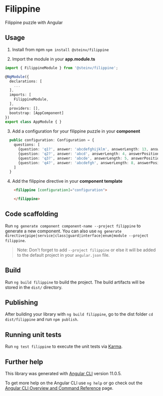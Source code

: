 # Filippine

Filippine puzzle with Angular

## Usage

1. Install from npm
`npm install @steinv/filippine`

2. Import the module in your **app.module.ts**
```ts
import { FilippineModule } from '@steinv/filippine';

@NgModule({
  declarations: [
    ...
  ],
  imports: [
    FilippineModule,
  ],
  providers: [],
  bootstrap: [AppComponent]
})
export class AppModule { }
```

3. Add a configuration for your filippine puzzle in your **component**
```ts
  public configuration: Configuration = {
    questions: [
      {question: 'q1?', answer: 'abcdefghijklm', answerLength: 13, answerPosition: 10},
      {question: 'q2?', answer: 'abcd', answerLength: 4, answerPosition: 1},
      {question: 'q3?', answer: 'abcde', answerLength: 5, answerPosition: 2},
      {question: 'q4?', answer: 'abcdefgh', answerLength: 8, answerPosition: 2},
    ]
  }
```

4. Add the filippine directive in your **component template**
```html
    <filippine [configuration]="configuration">

    </filippine>
```

## Code scaffolding

Run `ng generate component component-name --project filippine` to generate a new component. You can also use `ng generate directive|pipe|service|class|guard|interface|enum|module --project filippine`.
> Note: Don't forget to add `--project filippine` or else it will be added to the default project in your `angular.json` file. 

## Build

Run `ng build filippine` to build the project. The build artifacts will be stored in the `dist/` directory.

## Publishing

After building your library with `ng build filippine`, go to the dist folder `cd dist/filippine` and run `npm publish`.

## Running unit tests

Run `ng test filippine` to execute the unit tests via [Karma](https://karma-runner.github.io).

## Further help

This library was generated with [Angular CLI](https://github.com/angular/angular-cli) version 11.0.5.

To get more help on the Angular CLI use `ng help` or go check out the [Angular CLI Overview and Command Reference](https://angular.io/cli) page.
